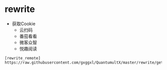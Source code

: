 # rewrite

- 获取Cookie
    - 云扫码
    - 番茄看看
    - 微客众智
    - 悦趣阅读

```
[rewrite_remote]
https://raw.githubusercontent.com/gxggxl/QuantumultX/master/rewrite/getReadCookie.conf
```